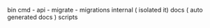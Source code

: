 bin 
cmd 
	- api 
	- migrate
		- migrations
internal  ( isolated   it)
docs ( auto generated docs )
scripts

